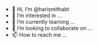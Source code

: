 - 👋 Hi, I’m @harismithabt
- 👀 I’m interested in ...
- 🌱 I’m currently learning ...
- 💞️ I’m looking to collaborate on ...
- 📫 How to reach me ...

<!---
harismithabt/harismithabt is a ✨ special ✨ repository because its `README.md` (this file) appears on your GitHub profile.
You can click the Preview link to take a look at your changes.
--->
